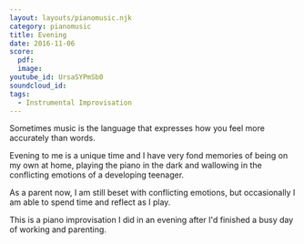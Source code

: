 ```yaml
---
layout: layouts/pianomusic.njk
category: pianomusic
title: Evening
date: 2016-11-06
score:
  pdf:
  image:
youtube_id: UrsaSYPmSb0
soundcloud_id:
tags:
  - Instrumental Improvisation
---
```


Sometimes music is the language that expresses how you feel more accurately than words.

Evening to me is a unique time and I have very fond memories of being on my own at home, playing the piano in the dark and wallowing in the conflicting emotions of a developing teenager.

As a parent now, I am still beset with conflicting emotions, but occasionally I am able to spend time and reflect as I play.

This is a piano improvisation I did in an evening after I'd finished a busy day of working and parenting.
